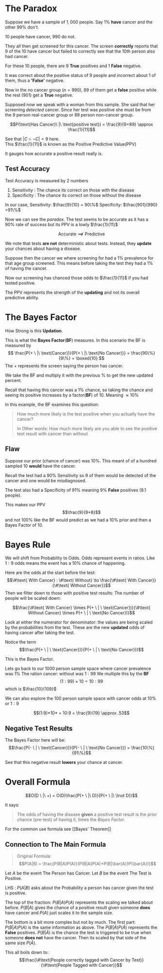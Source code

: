 # The Paradox
Suppose we have a sample of $1,000$ people. Say $1\%$ **have** cancer and the other $99\%$ don't.

10 people have cancer, 990 do not. 

They all then get screened for this cancer. The screen **correctly** reports that $9$ of the $10$ have cancer but failed to correctly see that the 10th person also had cancer.

For these 10 people, there are 9 **True** positives and 1 **False** negative.

It was correct about the positive status of 9 people and incorrect about 1 of them, thus a **'False'** negative.

Now in the no cancer group ($n=990$), 89 of them get a **false** positive while the rest (901) get a **True** negative. 

Supposed now we speak with a woman from this sample. She said that her screening *detected* cancer. Since her test was positive she must be from the $9$ person real-cancer group or $89$ person non-cancer group.

$$P(\text{Has Cancer}\ |\ \text{positive test}) = \frac{9}{9+89} \approx \frac{1}{11}$$

See that $|C\cap \lnot C| = 9$ here.  
This $\frac{1}{11}$ is known as the Positive Predictive Value(PPV)

It gauges how accurate a positive result really is.
## Test Accuracy
Test Accuracy is measured by $2$ numbers
1. Sensitivity : The chance its correct on those with the disease
2. Specificity :  The chance its correct on those without the disease

In our case, 
Sensitivity: $\frac{9}{10} = 90\%$
Specificity: $\frac{901}{990} =91\%$

Now we can see the *paradox*. The test seems to be accurate as it has a $90\%$ rate of success but its PPV is a lowly $\frac{1}{11}$ 

$$\text{Accurate} \not\implies \text{Predictive}$$

We note that tests **are not** deterministic about tests.
Instead, they **update** your chances about having a disease. 

Suppose then the cancer we where screening for had a $1\%$ prevalence for that age group screened. This means before taking the test they had a $1\%$ of having the cancer. 

Now our screening has chanced those odds to $\frac{1}{11}$ if you had tested positive. 

The PPV represents the strength of the **updating** and not its overall predictive ability. 

# The Bayes Factor
How Strong is this **Updation**.

This is what the **Bayes Factor**(**BF**) measures. In this scenario the BF is measured by
$$
\frac{P(+ \ |\ \text{Cancer})}{P(+ \ |\ \text{No Cancer)}} = \frac{90\%}{9\%} = \boxed{10}
$$
The $+$ represents the screen saying the person has cancer. 

We take the BF and multiply it with the previous \% to get the new updated percent.

Recall that having this cancer was a $1\%$ chance, so taking the chance and seeing its positive increases by a factor(**BF**) of 10.
Meaning $\approx 10\%$

In this example, the BF examines this question:
> How much more likely is the test positive when you actually have the cancer?
> 
> In Other words: How much more likely are you able to see the positive test result with cancer than without
## Flaw
Suppose our prior (chance of cancer) was $10\%$. This meant of of a hundred sampled 10 **would** have the cancer.

Recall the test had a $90\%$ Sensitivity so 9 of them would be detected of the cancer and one would be misdiagnosed. 

The test also had a Specificity of $91\%$ meaning $9\%$ **False** positives ($8.1$ people).

This makes our PPV
$$\frac{9}{9+8}$$
and not $100\%$ like the BF would predict as we had a $10\%$ prior and then a Bayes Factor of 10. 

# Bayes Rule
We will shift from Probability to Odds. Odds represent events in ratios. Like $1:9$ odds means the event has a 10\% chance of happening.

Here are the odds at the start before the test:
$$\#\text{ With Cancer} : \#\text{ Without} \to \frac{\#\text{ With Cancer}}{\#\text{ Without Cancer}}$$
Then we filter down to those with positive test results:
The number of people will be scaled down:

$$\frac{\#\text{ With Cancer} \times P(+ \ | \ \text{Cancer})}{\#\text{ Without Cancer} \times P(+ \ | \ \text{No Cancer})}$$

Look at either the numerator for denominator: the values are being scaled by the probabilities from the test. These are the new **updated** odds of having cancer after taking the test. 

Notice the term $$\frac{P(+ \ | \ \text{Cancer})}{P(+ \ | \ \text{No Cancer})}$$

This is the Bayes Factor.

Lets go back to our 1000 person sample space where cancer prevalence was $1\%$
The ration cancer: without was $1:99$
We multiple this by the **BF**
$$(1:99)\times10=10:99$$
which is $\frac{10}{109}$

We can also explore the 100 person sample space with cancer odds at $10\%$ or $1:9$

$$(1:9)*10* = 10:9 = \frac{9}{19} \approx .53$$

## Negative Test Results
The Bayes Factor here will be:
$$\frac{P(- \ | \ \text{Cancer})}{P(- \ | \ \text{No Cancer})} = \frac{10\%}{91\%}$$

See that this negative result **lowers** your chance at cancer. 

# Overall Formula
$$O(D \ |\ +) = O(D)\frac{P(+ \ |\ D)}{P(+ \ |\ \lnot D)}$$

It says: 
> The odds of having the disease **given** a positive test result is the prior chance (pre-test) of having it, times the *Bayes Factor*.

For the common use formula see [[Bayes' Theorem]]

## Connection to The Main Formula
> Original Formula:
> $$P(A|B) = \frac{P(B|A)P(A)}{P(B|A)P(A)+P(B|\bar{A})P(\bar{A})}$$

Let $A$ be the event The Person has Cancer.
Let $B$ be the event The Test is Positive.

LHS : $P(A|B)$ asks about the Probability a person has cancer given the test is positive. 

The top of the fraction: $P(B|A)P(A)$ represents the scaling we talked about before. $P(B|A)$ gives the chance of a positive result given someone **does** have cancer and $P(A)$ just scales it to the sample size. 

The bottom is a bit more complex but not by much.
The first part: $P(B|A)P(A)$ is the same information as above. The $P(B|\bar{A})P(\bar{A})$ represents the **False** positives. $P(B|\bar{A})$ is the chance the test is triggered to be true when someone **does not** have the cancer. Then its scaled by that side of the same size $P(\bar{A})$.

This all boils down to:
$$\frac{\#\text{People correctly tagged with Cancer by Test}}{\#\text{People Tagged with Cancer}}$$